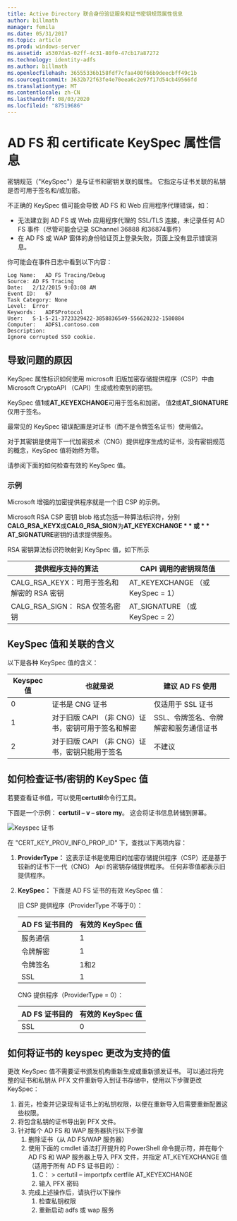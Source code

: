```yaml
---
title: Active Directory 联合身份验证服务和证书密钥规范属性信息
author: billmath
manager: femila
ms.date: 05/31/2017
ms.topic: article
ms.prod: windows-server
ms.assetid: a5307da5-02ff-4c31-80f0-47cb17a87272
ms.technology: identity-adfs
ms.author: billmath
ms.openlocfilehash: 36555336b158fdf7cfaa400f66b9deecbff49c1b
ms.sourcegitcommit: 3632b72f63fe4e70eea6c2e97f17d54cb49566fd
ms.translationtype: MT
ms.contentlocale: zh-CN
ms.lasthandoff: 08/03/2020
ms.locfileid: "87519686"
---
```

# <a name="ad-fs-and-certificate-keyspec-property-information"></a>AD FS 和 certificate KeySpec 属性信息
密钥规范（"KeySpec"）是与证书和密钥关联的属性。 它指定与证书关联的私钥是否可用于签名和/或加密。

不正确的 KeySpec 值可能会导致 AD FS 和 Web 应用程序代理错误，如：


- 无法建立到 AD FS 或 Web 应用程序代理的 SSL/TLS 连接，未记录任何 AD FS 事件（尽管可能会记录 SChannel 36888 和36874事件）
- 在 AD FS 或 WAP 窗体的身份验证页上登录失败，页面上没有显示错误消息。

你可能会在事件日志中看到以下内容：

```
Log Name:   AD FS Tracing/Debug
Source: AD FS Tracing
Date:   2/12/2015 9:03:08 AM
Event ID:   67
Task Category: None
Level:  Error
Keywords:   ADFSProtocol
User:   S-1-5-21-3723329422-3858836549-556620232-1580884
Computer:   ADFS1.contoso.com
Description:
Ignore corrupted SSO cookie.
```

## <a name="what-causes-the-problem"></a>导致问题的原因
KeySpec 属性标识如何使用 microsoft 旧版加密存储提供程序（CSP）中由 Microsoft CryptoAPI （CAPI）生成或检索到的密钥。

KeySpec 值**1**或**AT_KEYEXCHANGE**可用于签名和加密。  值**2**或**AT_SIGNATURE**仅用于签名。

最常见的 KeySpec 错误配置是对证书（而不是令牌签名证书）使用值2。

对于其密钥是使用下一代加密技术（CNG）提供程序生成的证书，没有密钥规范的概念，KeySpec 值将始终为零。

请参阅下面的如何检查有效的 KeySpec 值。

### <a name="example"></a>示例
Microsoft 增强的加密提供程序就是一个旧 CSP 的示例。

Microsoft RSA CSP 密钥 blob 格式包括一种算法标识符，分别**CALG_RSA_KEYX**或**CALG_RSA_SIGN**为<strong>AT_KEYEXCHANGE * * 或 * * AT_SIGNATURE</strong>密钥的请求提供服务。

RSA 密钥算法标识符映射到 KeySpec 值，如下所示

| 提供程序支持的算法| CAPI 调用的密钥规范值 |
| --- | --- |
|CALG_RSA_KEYX：可用于签名和解密的 RSA 密钥| AT_KEYEXCHANGE （或 KeySpec = 1）|
CALG_RSA_SIGN： RSA 仅签名密钥 |AT_SIGNATURE （或 KeySpec = 2）|

## <a name="keyspec-values-and-associated-meanings"></a>KeySpec 值和关联的含义
以下是各种 KeySpec 值的含义：

|Keyspec 值|也就是说|建议 AD FS 使用|
| --- | --- | --- |
|0|证书是 CNG 证书|仅适用于 SSL 证书|
|1|对于旧版 CAPI （非 CNG）证书，密钥可用于签名和解密|    SSL、令牌签名、令牌解密和服务通信证书|
|2|对于旧版 CAPI （非 CNG）证书，密钥只能用于签名|不建议|

## <a name="how-to-check-the-keyspec-value-for-your-certificates--keys"></a>如何检查证书/密钥的 KeySpec 值
若要查看证书值，可以使用**certutil**命令行工具。

下面是一个示例： **certutil – v – store my**。  这会将证书信息转储到屏幕。

![Keyspec 证书](media/AD-FS-and-KeySpec-Property/keyspec1.png)

在 "CERT_KEY_PROV_INFO_PROP_ID" 下，查找以下两项内容：


1. **ProviderType：** 这表示证书是使用旧的加密存储提供程序（CSP）还是基于较新的证书下一代（CNG） Api 的密钥存储提供程序。  任何非零值都表示旧提供程序。
2. **KeySpec：** 下面是 AD FS 证书的有效 KeySpec 值：

   旧 CSP 提供程序（ProviderType 不等于0）：

   |AD FS 证书目的|有效的 KeySpec 值|
   | --- | --- |
   |服务通信|1|
   |令牌解密|1|
   |令牌签名|1和2|
   |SSL|1|

   CNG 提供程序（ProviderType = 0）：

   |AD FS 证书目的|有效的 KeySpec 值|
   | --- | --- |
   |SSL|0|

## <a name="how-to-change-the-keyspec-for-your-certificate-to-a-supported-value"></a>如何将证书的 keyspec 更改为支持的值
更改 KeySpec 值不需要证书颁发机构重新生成或重新颁发证书。  可以通过将完整的证书和私钥从 PFX 文件重新导入到证书存储中，使用以下步骤更改 KeySpec：


1. 首先，检查并记录现有证书上的私钥权限，以便在重新导入后需要重新配置这些权限。
2. 将包含私钥的证书导出到 PFX 文件。
3. 针对每个 AD FS 和 WAP 服务器执行以下步骤
    1. 删除证书（从 AD FS/WAP 服务器）
    2. 使用下面的 cmdlet 语法打开提升的 PowerShell 命令提示符，并在每个 AD FS 和 WAP 服务器上导入 PFX 文件，并指定 AT_KEYEXCHANGE 值（适用于所有 AD FS 证书目的）：
        1. C： \> certutil – importpfx certfile AT_KEYEXCHANGE
        2. 输入 PFX 密码
    3. 完成上述操作后，请执行以下操作
        1. 检查私钥权限
        2. 重新启动 adfs 或 wap 服务





